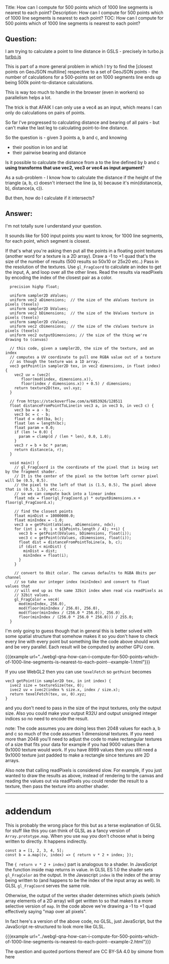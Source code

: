 Title: How can I compute for 500 points which of 1000 line segments is nearest to each point?
Description: How can I compute for 500 points which of 1000 line segments is nearest to each point?
TOC: How can I compute for 500 points which of 1000 line segments is nearest to each point?

## Question:

I am trying to calculate a point to line distance in GSLS - precisely in turbo.js [turbo.js][1]

This is part of a more general problem in which I try to find the [closest points on GeoJSON multiline] respective to a set of GeoJSON points - the number of calculations for a 500-points set on 1000 segments line ends up being 500k point-to-distance calculations.

This is way too much to handle in the browser (even in workers) so parallelism helps a lot.

The trick is that AFAIK I can only use a vec4 as an input, which means I can only do calculations on pairs of points.

So far I've progressed to calculating distance and bearing of all pairs - but can't make the last leg to calculating point-to-line distance.

So the question is - given 3 points a, b and c, and knowing

- their position in lon and lat
- their pairwise bearing and distance 

Is it possible to calculate the distance from a to the line defined by b and c __using transforms that use vec2, vec3 or vec4 as input argument__?

As a sub-problem - I know how to calculate the distance if the height of the triangle (a, b, c) doesn't intersect the line (a, b) because it's min(distance(a, b), distance(a, c)).

But then, how do I calculate if it intersects?

  [1]: https://turbo.js.org/

## Answer:

I'm not totally sure I understand your question.

It sounds like for 500 input points you want to know, for 1000 line segments, for each point, which segment is closest.

If that's what you're asking then put all the points in a floating point textures (another word for a texture is a 2D array). Draw a -1 to +1 quad that's the size of the number of results (500 results so 50x10 or 25x20 etc..) Pass in the resolution of the textures. Use `gl_FragCoord` to calculate an index to get the input, A, and loop over all the other lines. Read the results via readPixels by encoding the index of the closest pair as a color.

```
  precision highp float;

  uniform sampler2D aValues;
  uniform vec2 aDimensions;  // the size of the aValues texture in pixels (texels)
  uniform sampler2D bValues;
  uniform vec2 bDimensions;  // the size of the bValues texture in pixels (texels)
  uniform sampler2D cValues;
  uniform vec2 cDimensions;  // the size of the cValues texture in pixels (texels)
  uniform vec2 outputDimensions; // the size of the thing we're drawing to (canvas)

  // this code, given a sampler2D, the size of the texture, and an index
  // computes a UV coordinate to pull one RGBA value out of a texture
  // as though the texture was a 1D array.
  vec3 getPoint(in sampler2D tex, in vec2 dimensions, in float index) {
    vec2 uv = (vec2(
       floor(mod(index, dimensions.x)),
       floor(index / dimensions.x)) + 0.5) / dimensions;
    return texture2D(tex, uv).xyz;
  }

  // from https://stackoverflow.com/a/6853926/128511
  float distanceFromPointToLine(in vec3 a, in vec3 b, in vec3 c) {
    vec3 ba = a - b;
    vec3 bc = c - b;
    float d = dot(ba, bc);
    float len = length(bc);
    float param = 0.0;
    if (len != 0.0) {
      param = clamp(d / (len * len), 0.0, 1.0);
    }
    vec3 r = b + bc * param;
    return distance(a, r);
  }

  void main() {
    // gl_FragCoord is the coordinate of the pixel that is being set by the fragment shader.
    // It is the center of the pixel so the bottom left corner pixel will be (0.5, 0.5).
    // the pixel to the left of that is (1.5, 0.5), The pixel above that is (0.5, 1.5), etc...
    // so we can compute back into a linear index 
    float ndx = floor(gl_FragCoord.y) * outputDimensions.x + floor(gl_FragCoord.x); 
    
    // find the closest points
    float minDist = 10000000.0; 
    float minIndex = -1.0;
    vec3 a = getPoint(aValues, aDimensions, ndx);
    for (int i = 0; i < ${bPoints.length / 4}; ++i) {
      vec3 b = getPoint(bValues, bDimensions, float(i));
      vec3 c = getPoint(cValues, cDimensions, float(i));
      float dist = distanceFromPointToLine(a, b, c);
      if (dist < minDist) {
        minDist = dist;
        minIndex = float(i);
      }
    }
    
    // convert to 8bit color. The canvas defaults to RGBA 8bits per channel
    // so take our integer index (minIndex) and convert to float values that
    // will end up as the same 32bit index when read via readPixels as
    // 32bit values.
    gl_FragColor = vec4(
      mod(minIndex, 256.0),
      mod(floor(minIndex / 256.0), 256.0),
      mod(floor(minIndex / (256.0 * 256.0)), 256.0) ,
      floor(minIndex / (256.0 * 256.0 * 256.0))) / 255.0;
  }
```

I'm only going to guess though that in general this is better solved with some spatial structure that somehow makes it so you don't have to check every line with every point but something like the code above should work and be very parallel. Each result will be computed by another GPU core.

{{{example url="../webgl-qna-how-can-i-compute-for-500-points-which-of-1000-line-segments-is-nearest-to-each-point--example-1.html"}}}

If you use WebGL2 then you can use `texelFetch` so `getPoint` becomes

```
vec3 getPoint(in sampler2D tex, in int index) {
  ivec2 size = textureSize(tex, 0);
  ivec2 uv = ivec2(index % size.x, index / size.x);
  return texelFetch(tex, uv, 0).xyz;
}
```

and you don't need to pass in the size of the input textures, only the output size. Also you could make your output R32U and output unsigned integer indices so no need to encode the result.


note: The code assumes you are doing less then 2048 values for each a, b and c so much of the code assumes 1 dimensional textures. If you need more than 2048 you'll need to adjust the code to make rectangular textures of a size that fits your data for example if you had 9000 values then a 9x1000 texture would work. If you have 8999 values then you still need a 9x1000 texture just padded to make a rectangle since textures are 2D arrays.

Also note that calling readPixels is considered slow. For example, if you just wanted to draw the results as above, instead of rendering to the canvas and reading the values out via readPixels you could render the result to a texture, then pass the texture into another shader.

---

# addendum

This is probably the wrong place for this but as a terse explanation of GLSL for stuff like this you can think of GLSL as a fancy version of `Array.prototype.map`. When you use `map` you don't choose what is being written to directly. It happens indirectly.

```
const a = [1, 2, 3, 4, 5];
const b = a.map((v, index) => { return v * 2 + index; });
```

The `{ return v * 2 + index}` part is analogous to a shader. In JavaScript the function inside map returns in value. in GLSL ES 1.0 the shader sets `gl_FragColor` as the output. In the Javascript `index` is the index of the array being written to (and happens to be the index of the input array as well). In GLSL `gl_FragCoord` serves the same role.

Otherwise, the output of the vertex shader determines which pixels (which array elements of a 2D array) will get written to so that makes it a more selective version of `map`. In the code above we're drawing a -1 to +1 quad effectively saying "map over all pixels".

In fact here's a version of the above code, no GLSL, just JavaScript, but the JavaScript re-structured to look more like GLSL.

{{{example url="../webgl-qna-how-can-i-compute-for-500-points-which-of-1000-line-segments-is-nearest-to-each-point--example-2.html"}}}



<div class="so">
  <div>The question and quoted portions thereof are 
    CC BY-SA 4.0 by
    <a data-href="https://stackoverflow.com/users/676192">simone</a>
    from
    <a data-href="https://stackoverflow.com/questions/63491296">here</a>
  </div>
</div>
